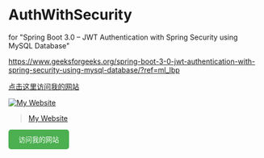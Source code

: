 # AuthWithSecurity
for "Spring Boot 3.0 – JWT Authentication with Spring Security using MySQL Database"

https://www.geeksforgeeks.org/spring-boot-3-0-jwt-authentication-with-spring-security-using-mysql-database/?ref=ml_lbp

[点击这里访问我的网站](https://www.example.com)

[![My Website](https://img.shields.io/badge/Website-Example-blue)](https://www.example.com)

> [My Website](https://www.example.com)
> 
<a href="https://www.example.com" target="_blank">
  <button style="background-color: #4CAF50; color: white; padding: 10px 20px; border: none; border-radius: 5px; cursor: pointer;">访问我的网站</button>
</a>


